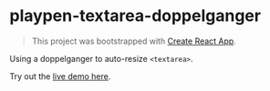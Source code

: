 # playpen-textarea-doppelganger

> This project was bootstrapped with [Create React App](https://github.com/facebook/create-react-app).

Using a doppelganger to auto-resize `<textarea>`.

Try out the [live demo here](https://compulim.github.io/playpen-textarea-doppelganger).
